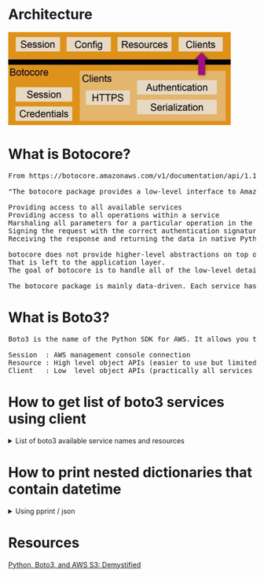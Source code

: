# Architecture
![Boto3 Architecture](https://github.com/davidclin/boto3/blob/develop/images/boto3_architecture.png)

# What is Botocore?
<pre>
From https://botocore.amazonaws.com/v1/documentation/api/1.10.50/tutorial/index.htm:

"The botocore package provides a low-level interface to Amazon services. It is responsible for:

Providing access to all available services
Providing access to all operations within a service
Marshaling all parameters for a particular operation in the correct format
Signing the request with the correct authentication signature
Receiving the response and returning the data in native Python data structures

botocore does not provide higher-level abstractions on top of these services, operations and responses. 
That is left to the application layer. 
The goal of botocore is to handle all of the low-level details of making requests and getting results from a service.

The botocore package is mainly data-driven. Each service has a JSON description which specifies all of the operations the service supports, all of the parameters the operation accepts, all of the documentation related to the service, information about supported regions and endpoints, etc. Because this data can be updated quickly based on the canonical description of these services, it's much easier to keep botocore current."
</pre>

# What is Boto3?
<pre>
Boto3 is the name of the Python SDK for AWS. It allows you to directly create, update, and delete AWS resources from your Python scripts.

Session  : AWS management console connection
Resource : High level object APIs (easier to use but limited services supported)
Client   : Low  level object APIs (practically all services supported but requires more user handling) 
</pre>

# How to get list of boto3 services using client
<details>
<summary>List of boto3 available service names and resources</summary>

<pre>
CODE
import boto3

# aws management console
session_default_profile = boto3.session.Session(profile_name='default',region_name="us-east-1")

# Get list of available service names
print("-------------------------------")
print("List of available service names")
print("-------------------------------")
result = session_default_profile.get_available_services()
for i in result:
    print(i)

# Get list of available resources
print("-------------------------------")
print("List of available resources:")
print("-------------------------------")
result = session_default_profile.get_available_resources()
for i in result:
    print(i)
    
OUTPUT
-------------------------------
List of available service names
-------------------------------
accessanalyzer
acm
acm-pca
alexaforbusiness
amplify
apigateway
apigatewaymanagementapi
apigatewayv2
appconfig
appflow
application-autoscaling
application-insights
appmesh
appstream
appsync
athena
autoscaling
autoscaling-plans
backup
batch
braket
budgets
ce
chime
cloud9
clouddirectory
cloudformation
cloudfront
cloudhsm
cloudhsmv2
cloudsearch
cloudsearchdomain
cloudtrail
cloudwatch
codeartifact
codebuild
codecommit
codedeploy
codeguru-reviewer
codeguruprofiler
codepipeline
codestar
codestar-connections
codestar-notifications
cognito-identity
cognito-idp
cognito-sync
comprehend
comprehendmedical
compute-optimizer
config
connect
connectparticipant
cur
databrew
dataexchange
datapipeline
datasync
dax
detective
devicefarm
directconnect
discovery
dlm
dms
docdb
ds
dynamodb
dynamodbstreams
ebs
ec2
ec2-instance-connect
ecr
ecs
efs
eks
elastic-inference
elasticache
elasticbeanstalk
elastictranscoder
elb
elbv2
emr
es
events
firehose
fms
forecast
forecastquery
frauddetector
fsx
gamelift
glacier
globalaccelerator
glue
greengrass
groundstation
guardduty
health
honeycode
iam
identitystore
imagebuilder
importexport
inspector
iot
iot-data
iot-jobs-data
iot1click-devices
iot1click-projects
iotanalytics
iotevents
iotevents-data
iotsecuretunneling
iotsitewise
iotthingsgraph
ivs
kafka
kendra
kinesis
kinesis-video-archived-media
kinesis-video-media
kinesis-video-signaling
kinesisanalytics
kinesisanalyticsv2
kinesisvideo
kms
lakeformation
lambda
lex-models
lex-runtime
license-manager
lightsail
logs
machinelearning
macie
macie2
managedblockchain
marketplace-catalog
marketplace-entitlement
marketplacecommerceanalytics
mediaconnect
mediaconvert
medialive
mediapackage
mediapackage-vod
mediastore
mediastore-data
mediatailor
meteringmarketplace
mgh
migrationhub-config
mobile
mq
mturk
neptune
network-firewall
networkmanager
opsworks
opsworkscm
organizations
outposts
personalize
personalize-events
personalize-runtime
pi
pinpoint
pinpoint-email
pinpoint-sms-voice
polly
pricing
qldb
qldb-session
quicksight
ram
rds
rds-data
redshift
redshift-data
rekognition
resource-groups
resourcegroupstaggingapi
robomaker
route53
route53domains
route53resolver
s3
s3control
s3outposts
sagemaker
sagemaker-a2i-runtime
sagemaker-runtime
savingsplans
schemas
sdb
secretsmanager
securityhub
serverlessrepo
service-quotas
servicecatalog
servicecatalog-appregistry
servicediscovery
ses
sesv2
shield
signer
sms
sms-voice
snowball
sns
sqs
ssm
sso
sso-admin
sso-oidc
stepfunctions
storagegateway
sts
support
swf
synthetics
textract
timestream-query
timestream-write
transcribe
transfer
translate
waf
waf-regional
wafv2
workdocs
worklink
workmail
workmailmessageflow
workspaces
xray
-------------------------------
List of available resources:
-------------------------------
cloudformation
cloudwatch
dynamodb
ec2
glacier
iam
opsworks
s3
sns
sqs
</pre>
</details>


# How to print nested dictionaries that contain datetime
<details>
<summary>Using pprint / json</summary>

<pre>
import boto3
import json                                                    # Simple use cases | pip install json
from pprint import pprint                                      # Nested dicts     | pip install pprint
from datetime import datetime                                  # Nested dicts     | pip install datetime
from dateutil.tz import tzutc                                  # Nested dicts     | pip install dateutil

from prettyprinter import cpprint, set_default_style           # Nested dicts     | pip install prettyprinter
set_default_style('light')

session = boto3.session.Session(profile_name='default')

iam_console = session.client(service_name='iam')
print(iam_console.list_users())

result = iam_console.list_users()  # where result is a nested dictionary

# For nested dictionaries with datetime
pprint(result, width=1)

# Using prettyprint
cpprint(result)

# For simple dictionaries
json.dumps(result, indent=1)


</pre>
</details>

# Resources
[Python, Boto3, and AWS S3: Demystified](https://realpython.com/python-boto3-aws-s3)
